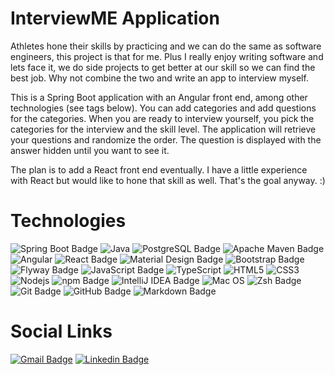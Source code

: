 # InterviewME Application

Athletes hone their skills by practicing and we can do the same as software engineers, this project is that for me.  Plus I really enjoy writing software and lets face it, we do side projects to get better at our skill so we can find the best job.  Why not combine the two and write an app to interview myself.

This is a Spring Boot application with an Angular front end, among other technologies (see tags below).  You can add categories and add questions for the categories.  When you are ready to interview yourself, you pick the categories for the interview and the skill level.  The application will retrieve your questions and randomize the order.  The question is displayed with the answer hidden until you want to see it.

The plan is to add a React front end eventually.  I have a little experience with React but would like to hone that skill as well.  That's the goal anyway.  :)

# Technologies

![Spring Boot Badge](https://img.shields.io/badge/Spring%20Boot-6DB33F?logo=springboot&logoColor=white&style=plastic)
![Java](https://img.shields.io/badge/Java-ED8B00?style=plastic&logo=java&logoColor=white)
![PostgreSQL Badge](https://img.shields.io/badge/PostgreSQL-4169E1?logo=postgresql&logoColor=white&style=plastic)
![Apache Maven Badge](https://img.shields.io/badge/Apache%20Maven-C71A36?logo=apachemaven&logoColor=white&style=plastic)
![Angular](https://img.shields.io/badge/Angular-DD0031?style=plastic&logo=angular&logoColor=white)
![React Badge](https://img.shields.io/badge/React-61DAFB?logo=react&logoColor=black&style=plastic)
![Material Design Badge](https://img.shields.io/badge/Material%20Design-757575?logo=materialdesign&logoColor=white&style=plastic)
![Bootstrap Badge](https://img.shields.io/badge/Bootstrap-7952B3?logo=bootstrap&logoColor=white&style=plastic)
![Flyway Badge](https://img.shields.io/badge/Flyway-CC0200?logo=flyway&logoColor=white&style=plastic)
![JavaScript Badge](https://img.shields.io/badge/JavaScript-F7DF1E?logo=javascript&logoColor=black&style=plastic)
![TypeScript](https://img.shields.io/badge/-TypeScript-007ACC?style=plastic&logo=typescript&logoColor=white)
![HTML5](https://img.shields.io/badge/-HTML5-E34F26?style=plastic&logo=html5&logoColor=white)
![CSS3](https://img.shields.io/badge/-CSS3-1572B6?style=plastic&logo=css3)
![Nodejs](https://img.shields.io/badge/-Nodejs-black?style=plastic&logo=Node.js)
![npm Badge](https://img.shields.io/badge/npm-CB3837?logo=npm&logoColor=fff&style=plastic)
![IntelliJ IDEA Badge](https://img.shields.io/badge/IntelliJ%20IDEA-000?logo=intellijidea&logoColor=white&style=plastic)
![Mac OS](https://img.shields.io/badge/mac%20os-000000?style=plastic&logo=apple&logoColor=white)
![Zsh Badge](https://img.shields.io/badge/Zsh-F15A24?logo=zsh&logoColor=white&style=plastic)
![Git Badge](https://img.shields.io/badge/Git-F05032?logo=git&logoColor=fff&style=plastic)
![GitHub Badge](https://img.shields.io/badge/GitHub-181717?logo=github&logoColor=fff&style=plastic)
![Markdown Badge](https://img.shields.io/badge/Markdown-000?logo=markdown&logoColor=fff&style=plastic)


# Social Links

[![Gmail Badge](https://img.shields.io/badge/Gmail-D14836?style=plastic&logo=gmail&logoColor=white&link=mailto:scurtis7@gmail.com)](mailto:scurtis7@gmail.com)
[![Linkedin Badge](https://img.shields.io/badge/LinkedIn-0077B5?style=plastic&logo=Linkedin&logoColor=white&link=https://www.linkedin.com/in/steve-curtis-1b6b3937/)](https://www.linkedin.com/in/steve-curtis-1b6b3937/)
